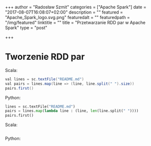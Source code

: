+++
author = "Radosław Szmit"
categories = ["Apache Spark"]
date = "2017-08-07T16:08:07+02:00"
description = ""
featured = "Apache_Spark_logo.svg.png"
featuredalt = ""
featuredpath = "/img/featured"
linktitle = ""
title = "Przetwarzanie RDD par w Apache Spark"
type = "post"

+++

# Tworzenie RDD par

Scala:
~~~Java
val lines = sc.textFile("README.md")
val pairs = lines.map(line => (line, line.split(" ").size))
pairs.first()
~~~

Python:
~~~Python
lines = sc.textFile("README.md")
pairs = lines.map(lambda line : (line, len(line.split(" "))))
pairs.first()
~~~















Scala:
~~~Java
~~~

Python:
~~~Python
~~~